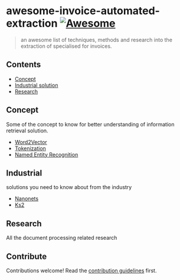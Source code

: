 # awesome-invoice-automated-extraction [![Awesome](https://awesome.re/badge.svg)](https://awesome.re)

>  an awesome list of techniques, methods and research into the extraction of specialised for invoices.


## Contents

- [Concept](#concept)
- [Industrial solution](#industrial)
- [Research](#research)

## Concept

Some of the concept to know for better understanding of information retrieval solution.

- [Word2Vector](https://www.tensorflow.org/text/tutorials/word2vec)
- [Tokenization](https://www.techtarget.com/searchsecurity/definition/tokenization)
- [Named Entity Recognition](http://example.com](https://medium.com/mysuperai/what-is-named-entity-recognition-ner-and-how-can-i-use-it-2b68cf6f545d))

## Industrial

solutions you need to know about from the industry

- [Nanonets](https://nanonets.com)
- [Ks2](https://www.ks2.fr/)

## Research 

All the document processing related research

## Contribute

Contributions welcome! Read the [contribution guidelines](contributing.md) first.
